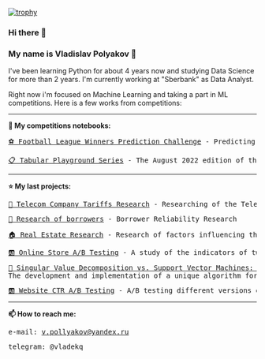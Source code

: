 [![trophy](https://github-profile-trophy.vercel.app/?username=vladekq&theme=dracula&margin-w=15&column=4&title=Joined2020,Experience,Commits,Repositories)](https://github.com/ryo-ma/github-profile-trophy)

### Hi there 👋
### My name is Vladislav Polyakov &#129489;

I've been learning Python for about 4 years now and studying Data Science for more than 2 years.
I'm currently working at "Sberbank" as Data Analyst.

Right now i'm focused on Machine Learning and taking a part in ML competitions. Here is a few works from competitions:

<hr>

<b><a name="My last project">🎌 My competitions notebooks:</a><br></b>

<pre><a href="https://github.com/VladekQ/telecom_company_tariffs_research/blob/main/telecom_company_tariffs_research.ipynb">⚽ Football League Winners Prediction Challenge</a> - Predicting the outcome of a football match</pre>

<pre><a href="https://github.com/VladekQ/research-on-the-reliability-of-borrowers/blob/main/research-of-borrowers.ipynb">📋 Tabular Playground Series</a> - The August 2022 edition of the Tabular Playground Series</pre>

<hr>

<b><a name="My last project">⭐ My last projects:</a><br></b>
<pre><a href="https://github.com/VladekQ/telecom_company_tariffs_research/blob/main/telecom_company_tariffs_research.ipynb">📡 Telecom Company Tariffs Research</a> - Researching of the Telecom Company for the definition of the most profitable tariff</pre>
<pre><a href="https://github.com/VladekQ/research-on-the-reliability-of-borrowers/blob/main/research-of-borrowers.ipynb">🏦 Research of borrowers</a> - Borrower Reliability Research</pre>
<pre><a href="https://github.com/VladekQ/real_estate_research/blob/main/real_estate_research.ipynb">🏠 Real Estate Research</a> - Research of factors influencing the price of a real estate</pre>
<pre><a href="https://github.com/VladekQ/online-store-ab-testing/blob/main/Online%20Store%20AB%20Testing.ipynb">🆎 Online Store A/B Testing</a> - A study of the indicators of two versions of the online store</pre>
<pre><a href="https://github.com/VladekQ/svm_svd_mnist_classifier/blob/main/svd_mnist_classifier.ipynb">🔬 Singular Value Decomposition vs. Support Vector Machines: A Comparative Study for Handwritten Digit Recognition</a>
The development and implementation of a unique algorithm for handwritten digit recognition using Singular Value Decomposition (SVD)</pre>
<pre><a href="https://github.com/VladekQ/website_ab_testing/blob/main/ab_test_ctr.ipynb">🆎 Website CTR A/B Testing</a> - A/B testing different versions of webpages in order to increase CTR</pre>


<hr>

<b>📫 How to reach me:</b><br>
    <pre>e-mail: v.pollyakov@yandex.ru</pre>
    <pre>telegram: @vladekq</pre>

<!--
**VladekQ/VladekQ** is a ✨ _special_ ✨ repository because its `README.md` (this file) appears on your GitHub profile.

Here are some ideas to get you started:

- 🔭 I’m currently working on ...
- 🌱 I’m currently learning ...
- 👯 I’m looking to collaborate on ...
- 🤔 I’m looking for help with ...
- 💬 Ask me about ...
- 📫 How to reach me: ...
- 😄 Pronouns: ...
- ⚡ Fun fact: ...
-->
